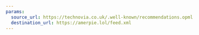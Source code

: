 ```yaml
---
params:
  source_url: https://technovia.co.uk/.well-known/recommendations.opml
  destination_url: https://amerpie.lol/feed.xml
---
```

